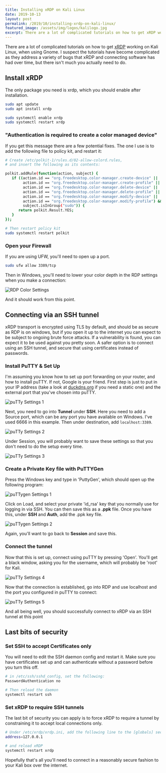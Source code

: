 ```yaml
---
title: Installing xRDP on Kali Linux
date: 2019-10-13
layout: post
permalink: /2019/10/installing-xrdp-on-kali-linux/
featured_image: /assets/img/logos/kalilogo.jpg
excerpt: There are a lot of complicated tutorials on how to get xRDP working on Kali Linux, when using Gnome. I suspect the tutorials have become complicated as they address a variety of bugs that xRDP and connecting software has had over time, but there isn't much you actually need to do. Here are the steps to be able to RDP into your Kali box locally, and via an SSH tunnel over the internet.
---
```


There are a lot of complicated tutorials on how to get [xRDP](http://xrdp.org/) working on Kali Linux, when using Gnome. I suspect the tutorials have become complicated as they address a variety of bugs that xRDP and connecting software has had over time, but there isn't much you actually need to do.

## Install xRDP

The only package you need is xrdp, which you should enable after installation.
``` sh
sudo apt update
sudo apt install xrdp

sudo systemctl enable xrdp
sudo systemctl restart xrdp
```

### "Authentication is required to create a color managed device"
If you get this message there are a few potential fixes. The one I use is to add the following file to policy kit, and restart it:

``` sh
# Create /etc/polkit-1/rules.d/02-allow-colord.rules, 
# and insert the following as its contents:

polkit.addRule(function(action, subject) {
   if ((action.id == "org.freedesktop.color-manager.create-device" ||
        action.id == "org.freedesktop.color-manager.create-profile" ||
        action.id == "org.freedesktop.color-manager.delete-device" ||
        action.id == "org.freedesktop.color-manager.delete-profile" ||
        action.id == "org.freedesktop.color-manager.modify-device" ||
        action.id == "org.freedesktop.color-manager.modify-profile") &&
        subject.isInGroup("sudo")) {
      return polkit.Result.YES;
   }
});

# Then restart policy kit
sudo systemctl restart polkit
```

### Open your Firewall

If you are using UFW, you'll need to open up a port.

``` sh
sudo ufw allow 3389/tcp
```

Then in Windows, you'll need to lower your color depth in the RDP settings when you make a connection:

![RDP Color Settings]({{site.baseurl}}/assets/img/2019/2019-10-13-rdp-color-settings.jpg)

And it should work from this point.


## Connecting via an SSH tunnel

xRDP transport is encrypted using TLS by default, and should be as secure as RDP is on windows, but if you open it up to the internet you can expect to be subject to ongoing brute force attacks. If a vulnerability is found, you can expect it to be used against you pretty soon. A safer option is to connect using an SSH tunnel, and secure that using certificates instead of passwords.

### Install PuTTY & Set Up

I'm assuming you know how to set up port forwarding on your router, and how to install puTTY. If not, Google is your friend. First step is just to put in your IP address (take a look at [duckdns.org](duckdns.org) if you need a static one) and the external port that you've chosen into puTTY.

![puTTy Settings 1]({{site.baseurl}}/assets/img/2019/2019-10-13-putty-1.jpg)

Next, you need to go into **Tunnel** under **SSH**. Here you need to add a Source port, which can be any port you have available on Windows. I've used 6666 in this example. Then under destination, add ```localhost:3389```.

![puTTy Settings 2]({{site.baseurl}}/assets/img/2019/2019-10-13-putty-2.jpg)

Under Session, you will probably want to save these settings so that you don't need to do the setup every time.

![puTTy Settings 3]({{site.baseurl}}/assets/img/2019/2019-10-13-putty-3.jpg)

### Create a Private Key file with PuTTYGen

Press the Windows key and type in 'PuttyGen', which should open up the following program:


![puTTygen Settings 1]({{site.baseurl}}/assets/img/2019/2019-10-13-puttygen-1.jpg)

Click on Load, and select your private 'id_rsa' key that you normally use for logging in via SSH. You can then save this as a **.ppk** file. Once you have this, under **SSH** and **Auth**, add the .ppk key file.

![puTTygen Settings 2]({{site.baseurl}}/assets/img/2019/2019-10-13-puttygen-2.jpg)

Again, you'll want to go back to **Session** and save this.

### Connect the tunnel

Now that this is set up, connect using puTTY by pressing 'Open'. You'll get a black window, asking you for the username, which will probably be 'root' for Kali.

![puTTy Settings 4]({{site.baseurl}}/assets/img/2019/2019-10-13-putty-4.jpg)

Now that the connection is established, go into RDP and use localhost and the port you configured in puTTY to connect:

![puTTy Settings 5]({{site.baseurl}}/assets/img/2019/2019-10-13-putty-5.jpg)

And all being well, you should successfully connect to xRDP via an SSH tunnel at this point


## Last bits of security

### Set SSH to accept Certificates only

You will need to edit the SSH daemon config and restart it. Make sure you have certificates set up and can authenticate without a password before you turn this off.

``` sh
# in /etc/ssh/sshd_config, set the following:
PasswordAuthentication no

# Then reload the daemon
systemctl restart ssh
```

### Set xRDP to require SSH tunnels

The last bit of security you can apply is to force xRDP to require a tunnel by constraining it to accept local connections only.

``` sh
# Under /etc/xrdp/xrdp.ini, add the following line to the [globals] section:
address=127.0.0.1

# and reload xRDP
systemctl restart xrdp
```

Hopefully that's all you'll need to connect in a reasonably secure fashion to your Kali box over the internet.
